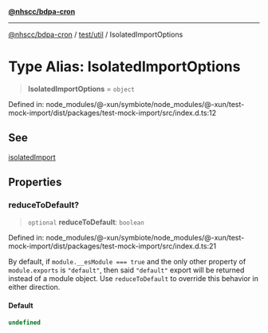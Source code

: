 [**@nhscc/bdpa-cron**](../../../README.md)

***

[@nhscc/bdpa-cron](../../../README.md) / [test/util](../README.md) / IsolatedImportOptions

# Type Alias: IsolatedImportOptions

> **IsolatedImportOptions** = `object`

Defined in: node\_modules/@-xun/symbiote/node\_modules/@-xun/test-mock-import/dist/packages/test-mock-import/src/index.d.ts:12

## See

[isolatedImport](../functions/isolatedImport.md)

## Properties

### reduceToDefault?

> `optional` **reduceToDefault**: `boolean`

Defined in: node\_modules/@-xun/symbiote/node\_modules/@-xun/test-mock-import/dist/packages/test-mock-import/src/index.d.ts:21

By default, if `module.__esModule === true` and the only other property of
`module.exports` is `"default"`, then said `"default"` export will be
returned instead of a module object. Use `reduceToDefault` to override this
behavior in either direction.

#### Default

```ts
undefined
```
